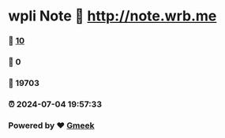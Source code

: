 # wpli Note :link: http://note.wrb.me 
### :page_facing_up: [10](http://note.wrb.me/tag.html) 
### :speech_balloon: 0 
### :hibiscus: 19703 
### :alarm_clock: 2024-07-04 19:57:33 
### Powered by :heart: [Gmeek](https://github.com/Meekdai/Gmeek)
